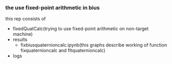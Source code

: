 ### the use fixed-point arithmetic in bius
this rep consists of
+ fixedQuatCalc(trying to use fixed-point arithmetic on non-target machine)
+ results
  + fixbiusquaternioncalc.ipynb(this graphs describe working of function fixquaternioncalc and fltquaternioncalc)
+ logs
